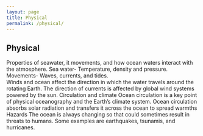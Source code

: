 ```yaml
---
layout: page
title: Physical
permalink: /physical/
---
```


<h2> Physical </h2>

Properties of seawater, it movements, and how ocean waters interact with the atmosphere. 
Sea water- Temperature, density and pressure.
Movements-  Waves, currents, and tides.   
    Winds and ocean affect the direction in which the water travels around the rotating Earth. 
    The direction of currents is affected by global wind systems powered by the sun. 
Circulation and climate 
    Ocean circulation is a key point of physical oceanography and the Earth’s climate system. 
    Ocean circulation absorbs solar radiation and transfers it across the ocean to spread warmths
Hazards 
    The ocean is always changing so that could sometimes result in threats to humans. 
    Some examples are earthquakes, tsunamis, and hurricanes. 


